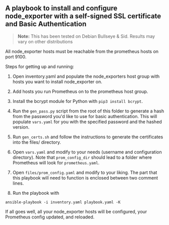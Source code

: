 ## A playbook to install and configure node_exporter with a self-signed SSL certificate and Basic Authentication

> **Note:** 
> This has been tested on Debian Bullseye & Sid. Results may vary on other distributions

All node_exporter hosts must be reachable from the prometheus hosts on port 9100.

Steps for getting up and running:

1. Open inventory.yaml and populate the node_exporters host group with hosts you want to install node_exporter on.

2. Add hosts you run Prometheus on to the prometheus host group.

3. Install the bcrypt module for Python with `pip3 install bcrypt`.

4. Run the `gen_pass.py` script from the root of this folder to generate a hash from the password you'd like to use for basic authentication. This will populate `vars.yaml` for you with the specified password and the hashed version.

5. Run `gen_certs.sh` and follow the instructions to generate the certificates into the files/ directory.

5. Open `vars.yaml` and modify to your needs (username and configuration directory). Note that `prom_config_dir` should lead to a folder where Prometheus will look for `prometheus.yaml`.

6. Open `files/prom_config.yaml` and modify to your liking. The part that this playbook will need to function is enclosed between two comment lines.

7. Run the playbook with
```
ansible-playbook -i inventory.yaml playbook.yaml -K
```

If all goes well, all your node_exporter hosts will be configured, your Prometheus config updated, and reloaded.